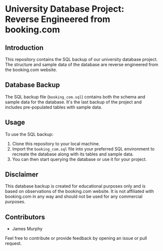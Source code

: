 # University Database Project: Reverse Engineered from booking.com

## Introduction
This repository contains the SQL backup of our university database project. The structure and sample data of the database are reverse engineered from the booking.com website.

## Database Backup
The SQL backup file (`booking_com.sql`) contains both the schema and sample data for the database. It's the last backup of the project and includes pre-populated tables with sample data.

## Usage
To use the SQL backup:
1. Clone this repository to your local machine.
2. Import the `booking_com.sql` file into your preferred SQL environment to recreate the database along with its tables and sample data.
3. You can then start querying the database or use it for your project.

## Disclaimer
This database backup is created for educational purposes only and is based on observations of the booking.com website. It is not affiliated with booking.com in any way and should not be used for any commercial purposes.

## Contributors
- James Murphy

Feel free to contribute or provide feedback by opening an issue or pull request.
